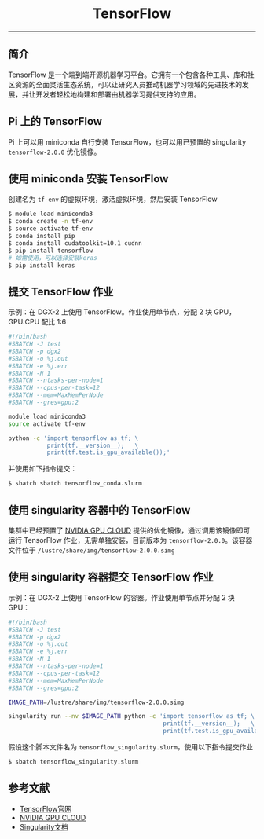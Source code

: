 # <center>TensorFlow</center> 

-----

## 简介

TensorFlow 是一个端到端开源机器学习平台。它拥有一个包含各种工具、库和社区资源的全面灵活生态系统，可以让研究人员推动机器学习领域的先进技术的发展，并让开发者轻松地构建和部署由机器学习提供支持的应用。

## Pi 上的 TensorFlow

Pi 上可以用 miniconda 自行安装 TensorFlow，也可以用已预置的 singularity `tensorflow-2.0.0` 优化镜像。

## 使用 miniconda 安装 TensorFlow

创建名为 `tf-env` 的虚拟环境，激活虚拟环境，然后安装 TensorFlow
```bash
$ module load miniconda3
$ conda create -n tf-env
$ source activate tf-env
$ conda install pip
$ conda install cudatoolkit=10.1 cudnn
$ pip install tensorflow
# 如需使用，可以选择安装keras
$ pip install keras
```

## 提交 TensorFlow 作业

示例：在 DGX-2 上使用 TensorFlow。作业使用单节点，分配 2 块 GPU，GPU:CPU 配比 1:6


```bash
#!/bin/bash
#SBATCH -J test
#SBATCH -p dgx2
#SBATCH -o %j.out
#SBATCH -e %j.err
#SBATCH -N 1
#SBATCH --ntasks-per-node=1
#SBATCH --cpus-per-task=12
#SBATCH --mem=MaxMemPerNode
#SBATCH --gres=gpu:2

module load miniconda3
source activate tf-env

python -c 'import tensorflow as tf; \
           print(tf.__version__);   \
           print(tf.test.is_gpu_available());'
```

并使用如下指令提交：

```bash
$ sbatch sbatch tensorflow_conda.slurm
```

## 使用 singularity 容器中的 TensorFlow

集群中已经预置了 [NVIDIA GPU CLOUD](https://ngc.nvidia.com/) 提供的优化镜像，通过调用该镜像即可运行 TensorFlow 作业，无需单独安装，目前版本为 `tensorflow-2.0.0`。该容器文件位于 `/lustre/share/img/tensorflow-2.0.0.simg`


## 使用 singularity 容器提交 TensorFlow 作业

示例：在 DGX-2 上使用 TensorFlow 的容器。作业使用单节点并分配 2 块 GPU：

```bash
#!/bin/bash
#SBATCH -J test
#SBATCH -p dgx2
#SBATCH -o %j.out
#SBATCH -e %j.err
#SBATCH -N 1
#SBATCH --ntasks-per-node=1
#SBATCH --cpus-per-task=12
#SBATCH --mem=MaxMemPerNode
#SBATCH --gres=gpu:2

IMAGE_PATH=/lustre/share/img/tensorflow-2.0.0.simg

singularity run --nv $IMAGE_PATH python -c 'import tensorflow as tf; \
                                            print(tf.__version__);   \
                                            print(tf.test.is_gpu_available());'
```

假设这个脚本文件名为 `tensorflow_singularity.slurm`，使用以下指令提交作业
```bash
$ sbatch tensorflow_singularity.slurm
```

## 参考文献

- [TensorFlow官网](https://www.tensorflow.org/)
- [NVIDIA GPU CLOUD](ngc.nvidia.com)
- [Singularity文档](https://sylabs.io/guides/3.5/user-guide/)
